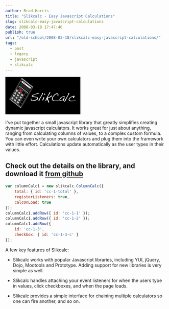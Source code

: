 ```yaml
---
author: Brad Harris
title: "Slikcalc - Easy Javascript Calculations"
slug: slikcalc-easy-javascript-calculations
date: 2008-03-18 17:47:46
publish: true
url: "/old-school/2008-03-18/slikcalc-easy-javascript-calculations/"
tags:
  - post
  - legacy
  - javascript
  - slikcalc
---
```


[![Slikcalc - Easy Javascript Calculations][image]][slikcalc]

I've put together a small javascript library that greatly simplifies creating dynamic javascript calculators.  It works great for just about anything, ranging from calculating columns of values, to a complex custom formula.  You can even write your own calculators and plug them into the framework with little effort.  Calculations update automatically as the user types in their values.

## Check out the details on the library, and download it [from github][slikcalc]


```javascript
var columnCalc1 = new slikcalc.ColumnCalc({
	total: { id: 'cc-1-total' },
	registerListeners: true,
	calcOnLoad: true
});
columnCalc1.addRow({ id: 'cc-1-1' });
columnCalc1.addRow({ id: 'cc-1-2' });
columnCalc1.addRow({
	id: 'cc-1-3',
	checkbox: { id: 'cc-1-3-c' }
});
```

A few key features of Slikcalc:

+	Slikcalc works with popular Javascript libraries, including YUI, jQuery, Dojo, Mootools and Prototype.  Adding support for new libraries is very simple as well.

+	Slikcalc handles attaching your event listeners for when the users type in values, click checkboxes, and when the page loads.


+	Slikcalc provides a simple interface for chaining multiple calculators so one can fire another, and so on.

[image]: /images/slikcalc-logo.gif
[slikcalc]: https://github.com/selfcontained/slikcalc/
